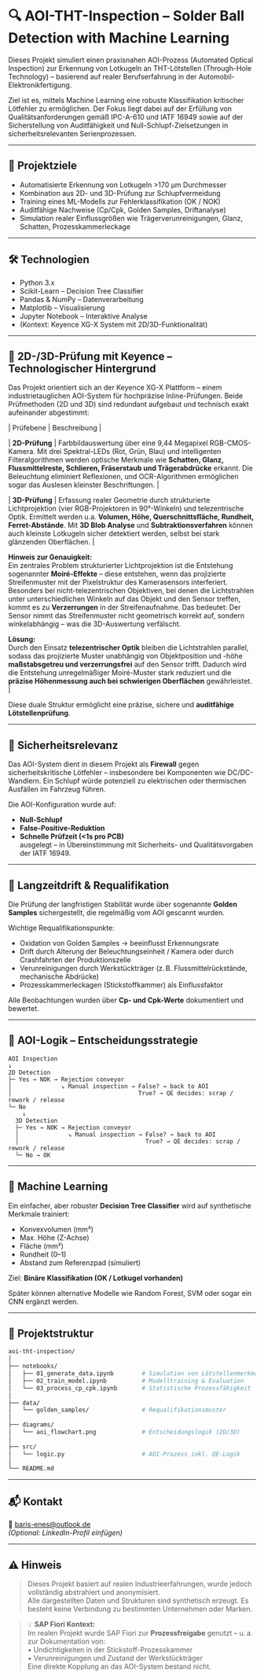 # 🔍 AOI-THT-Inspection – Solder Ball Detection with Machine Learning

Dieses Projekt simuliert einen praxisnahen AOI-Prozess (Automated Optical Inspection) zur Erkennung von Lotkugeln an THT-Lötstellen (Through-Hole Technology) – basierend auf realer Berufserfahrung in der Automobil-Elektronikfertigung.

Ziel ist es, mittels Machine Learning eine robuste Klassifikation kritischer Lötfehler zu ermöglichen. Der Fokus liegt dabei auf der Erfüllung von Qualitätsanforderungen gemäß IPC-A-610 und IATF 16949 sowie auf der Sicherstellung von Auditfähigkeit und Null-Schlupf-Zielsetzungen in sicherheitsrelevanten Serienprozessen.

---

## 🎯 Projektziele

- Automatisierte Erkennung von Lotkugeln >170 µm Durchmesser
- Kombination aus 2D- und 3D-Prüfung zur Schlupfvermeidung
- Training eines ML-Modells zur Fehlerklassifikation (OK / NOK)
- Auditfähige Nachweise (Cp/Cpk, Golden Samples, Driftanalyse)
- Simulation realer Einflussgrößen wie Trägerverunreinigungen, Glanz, Schatten, Prozesskammerleckage

---

## 🛠️ Technologien

- Python 3.x  
- Scikit-Learn – Decision Tree Classifier  
- Pandas & NumPy – Datenverarbeitung  
- Matplotlib – Visualisierung  
- Jupyter Notebook – Interaktive Analyse  
- (Kontext: Keyence XG-X System mit 2D/3D-Funktionalität)

---

## 🧪 2D-/3D-Prüfung mit Keyence – Technologischer Hintergrund

Das Projekt orientiert sich an der Keyence XG-X Plattform – einem industrietauglichen AOI-System für hochpräzise Inline-Prüfungen. Beide Prüfmethoden (2D und 3D) sind redundant aufgebaut und technisch exakt aufeinander abgestimmt:

| Prüfebene | Beschreibung |


| **2D-Prüfung** | Farbbildauswertung über eine 9,44 Megapixel RGB-CMOS-Kamera. Mit drei Spektral-LEDs (Rot, Grün, Blau) und intelligenten Filteralgorithmen werden optische Merkmale wie **Schatten, Glanz, Flussmittelreste, Schlieren, Fräserstaub und Trägerabdrücke** erkannt. Die Beleuchtung eliminiert Reflexionen, und OCR-Algorithmen ermöglichen sogar das Auslesen kleinster Beschriftungen. |

| **3D-Prüfung** | Erfassung realer Geometrie durch strukturierte Lichtprojektion (vier RGB-Projektoren in 90°-Winkeln) und telezentrische Optik. Ermittelt werden u.a. **Volumen, Höhe, Querschnittsfläche, Rundheit, Ferret-Abstände**. Mit **3D Blob Analyse** und **Subtraktionsverfahren** können auch kleinste Lotkugeln sicher detektiert werden, selbst bei stark glänzenden Oberflächen. |

**Hinweis zur Genauigkeit:**  
Ein zentrales Problem strukturierter Lichtprojektion ist die Entstehung sogenannter **Moiré-Effekte** – diese entstehen, wenn das projizierte Streifenmuster mit der Pixelstruktur des Kamerasensors interferiert. Besonders bei nicht-telezentrischen Objektiven, bei denen die Lichtstrahlen unter unterschiedlichen Winkeln auf das Objekt und den Sensor treffen, kommt es zu **Verzerrungen** in der Streifenaufnahme. Das bedeutet: Der Sensor nimmt das Streifenmuster nicht geometrisch korrekt auf, sondern winkelabhängig – was die 3D-Auswertung verfälscht.  

**Lösung:**  
Durch den Einsatz **telezentrischer Optik** bleiben die Lichtstrahlen parallel, sodass das projizierte Muster unabhängig von Objektposition und -höhe **maßstabsgetreu und verzerrungsfrei** auf den Sensor trifft. Dadurch wird die Entstehung unregelmäßiger Moiré-Muster stark reduziert und die **präzise Höhenmessung auch bei schwierigen Oberflächen** gewährleistet. |

Diese duale Struktur ermöglicht eine präzise, sichere und **auditfähige Lötstellenprüfung**.

---

## 🔐 Sicherheitsrelevanz

Das AOI-System dient in diesem Projekt als **Firewall** gegen sicherheitskritische Lötfehler – insbesondere bei Komponenten wie DC/DC-Wandlern. Ein Schlupf würde potenziell zu elektrischen oder thermischen Ausfällen im Fahrzeug führen.

Die AOI-Konfiguration wurde auf:
- **Null-Schlupf**
- **False-Positive-Reduktion**
- **Schnelle Prüfzeit (<1s pro PCB)**  
ausgelegt – in Übereinstimmung mit Sicherheits- und Qualitätsvorgaben der IATF 16949.

---

## 📅 Langzeitdrift & Requalifikation

Die Prüfung der langfristigen Stabilität wurde über sogenannte **Golden Samples** sichergestellt, die regelmäßig vom AOI gescannt wurden.

Wichtige Requalifikationspunkte:
- Oxidation von Golden Samples → beeinflusst Erkennungsrate
- Drift durch Alterung der Beleuchtungseinheit / Kamera oder durch Crashfahrten der Produktionszelle 
- Verunreinigungen durch Werkstückträger (z. B. Flussmittelrückstände, mechanische Abdrücke)
- Prozesskammerleckagen (Stickstoffkammer) als Einflussfaktor

Alle Beobachtungen wurden über **Cp- und Cpk-Werte** dokumentiert und bewertet.

---

## 🔄 AOI-Logik – Entscheidungsstrategie

```plaintext
AOI Inspection
↓
2D Detection
├─ Yes → NOK → Rejection conveyor
│              ↘︎ Manual inspection → False? → back to AOI
│                                    True? → QE decides: scrap / rework / release
└─ No
    ↓
  3D Detection
  ├─ Yes → NOK → Rejection conveyor
  │              ↘︎ Manual inspection → False? → back to AOI
  │                                    True? → QE decides: scrap / rework / release
  └─ No → OK
```

---

## 🧠 Machine Learning

Ein einfacher, aber robuster **Decision Tree Classifier** wird auf synthetische Merkmale trainiert:

- Konvexvolumen (mm³)
- Max. Höhe (Z-Achse)
- Fläche (mm²)
- Rundheit (0–1)
- Abstand zum Referenzpad (simuliert)

Ziel: **Binäre Klassifikation (OK / Lotkugel vorhanden)**

Später können alternative Modelle wie Random Forest, SVM oder sogar ein CNN ergänzt werden.

---

## 📁 Projektstruktur

```bash
aoi-tht-inspection/
│
├── notebooks/
│   ├── 01_generate_data.ipynb        # Simulation von Lötstellenmerkmalen
│   ├── 02_train_model.ipynb          # Modelltraining & Evaluation
│   └── 03_process_cp_cpk.ipynb       # Statistische Prozessfähigkeit
│
├── data/
│   └── golden_samples/               # Requalifikationsmuster
│
├── diagrams/
│   └── aoi_flowchart.png             # Entscheidungslogik (2D/3D)
│
├── src/
│   └── logic.py                      # AOI-Prozess inkl. QE-Logik
│
└── README.md
```

---

## 📬 Kontakt

**📧** [baris-enes@outlook.de](mailto:baris-enes@outlook.de)  
*(Optional: LinkedIn-Profil einfügen)*

---

## ⚠️ Hinweis

> Dieses Projekt basiert auf realen Industrieerfahrungen, wurde jedoch vollständig abstrahiert und anonymisiert.  
> Alle dargestellten Daten und Strukturen sind synthetisch erzeugt. Es besteht keine Verbindung zu bestimmten Unternehmen oder Marken.

> 💡 **SAP Fiori Kontext:**  
> Im realen Projekt wurde SAP Fiori zur **Prozessfreigabe** genutzt – u. a. zur Dokumentation von:  
> • Undichtigkeiten in der Stickstoff-Prozesskammer  
> • Verunreinigungen und Zustand der Werkstückträger  
> Eine direkte Kopplung an das AOI-System bestand nicht.
